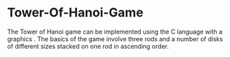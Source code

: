 # Tower-Of-Hanoi-Game
The Tower of Hanoi game can be implemented using the C language with a graphics . The basics of the game involve three rods and a number of disks of different sizes stacked on one rod in ascending order. 
